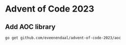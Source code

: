 # Advent of Code 2023


## Add AOC library
```
go get github.com/eveenendaal/advent-of-code-2023/aoc
```